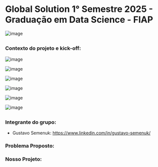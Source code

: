 # Global Solution 1° Semestre 2025 - Graduação em Data Science - FIAP

![image](https://github.com/user-attachments/assets/44bc0610-6693-482a-8ffe-6c5a05bd8276)

##

### Contexto do projeto e kick-off:
![image](https://github.com/user-attachments/assets/0a5fe7be-f275-4452-a39e-b0dcbe3029b5)

![image](https://github.com/user-attachments/assets/3617b1ee-8798-49ad-8863-61f0d6a8b5ff)

![image](https://github.com/user-attachments/assets/1cc2d548-baba-48eb-bc8e-585916d191be)

![image](https://github.com/user-attachments/assets/8bdd9baf-5375-4fac-a0cc-07911836b234)

![image](https://github.com/user-attachments/assets/8bb25df6-df7c-4416-b5c9-d2fb568e53aa)

![image](https://github.com/user-attachments/assets/66f090c8-c886-406b-b740-77bd438626a7)

##

### Integrante do grupo:

* Gustavo Semenuk: https://www.linkedin.com/in/gustavo-semenuk/

### Problema Proposto:

### Nosso Projeto:



